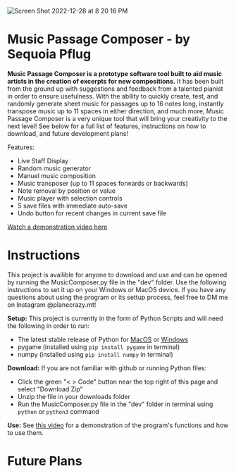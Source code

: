 ![Screen Shot 2022-12-28 at 8 20 16 PM](https://user-images.githubusercontent.com/48298639/209899047-bf375b38-fde8-4a87-b138-33679d145f44.png)

# Music Passage Composer - by Sequoia Pflug

**Music Passage Composer is a prototype software tool built to aid music artists in the creation of excerpts for new compositions.** It has been built from the ground up with suggestions and feedback from a talented pianist in order to ensure usefulness. With the ability to quickly create, test, and randomly generate sheet music for passages up to 16 notes long, instantly transpose music up to 11 spaces in either direction, and much more, Music Passage Composer is a very unique tool that will bring your creativity to the next level! See below for a full list of features, instructions on how to download, and future development plans!

Features:
-	Live Staff Display
-	Random music generator
-	Manuel music composition
-	Music transposer (up to 11 spaces forwards or backwards)
-	Note removal by position or value
-	Music player with selection controls
-	5 save files with immediate auto-save
-	Undo button for recent changes in current save file

[Watch a demonstration video here](https://youtu.be/-hTbvwLepy8)


# Instructions

This project is availible for anyone to download and use and can be opened by running the MusicComposer.py file in the "dev" folder. Use the following instructions to set it up on your Windows or MacOS device. If you have any questions about using the program or its settup process, feel free to DM me on Instagram @planecrazy.mt!

**Setup:** This project is currently in the form of Python Scripts and will need the following in order to run:
- The latest stable release of Python for [MacOS](https://www.python.org/downloads/macos/) or [Windows](https://www.python.org/downloads/windows/)
- pygame (installed using `pip install pygame` in terminal)
- numpy (installed using `pip install numpy` in terminal)

**Download:** If you are not familiar with github or running Python files:
- Click the green "< > Code" button near the top right of this page and select "Download Zip"
- Unzip the file in your downloads folder 
- Run the MusicComposer.py file in the "dev" folder in terminal using `python` or `python3` command 

**Use:** See [this video](https://youtu.be/-hTbvwLepy8) for a demonstration of the program's functions and how to use them.


# Future Plans
